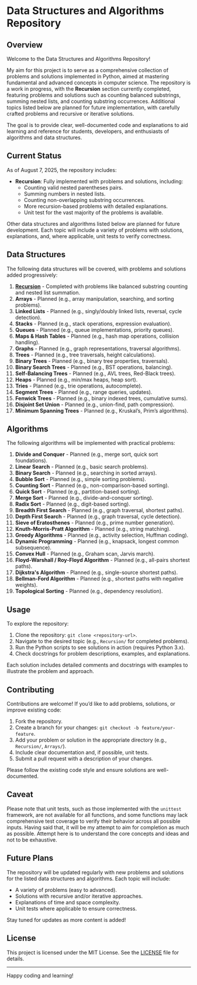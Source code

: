 # Data Structures and Algorithms Repository

## Overview
Welcome to the Data Structures and Algorithms Repository! 

My aim for this project is to serve as a comprehensive collection of problems and solutions implemented in Python, 
aimed at mastering fundamental and advanced concepts in computer science. The repository is a work in progress, with 
the **Recursion** section currently completed, featuring problems and solutions such as counting balanced substrings, 
summing nested lists, and counting substring occurrences. Additional topics listed below are planned for future 
implementation, with carefully crafted problems and recursive or iterative solutions.

The goal is to provide clear, well-documented code and explanations to aid learning and reference for students, 
developers, and enthusiasts of algorithms and data structures.

## Current Status
As of August 7, 2025, the repository includes:
- **Recursion**: Fully implemented with problems and solutions, including:
  - Counting valid nested parentheses pairs.
  - Summing numbers in nested lists.
  - Counting non-overlapping substring occurrences.
  - More recursion-based problems with detailed explanations.
  - Unit test for the vast majority of the problems is available.

Other data structures and algorithms listed below are planned for future development. Each topic will include a variety 
of problems with solutions, explanations, and, where applicable, unit tests to verify correctness.

## Data Structures
The following data structures will be covered, with problems and solutions added progressively:
1. **[Recursion](Recursion)** - Completed with problems like balanced substring counting and nested list summation.
2. **Arrays** - Planned (e.g., array manipulation, searching, and sorting problems).
3. **Linked Lists** - Planned (e.g., singly/doubly linked lists, reversal, cycle detection).
4. **Stacks** - Planned (e.g., stack operations, expression evaluation).
5. **Queues** - Planned (e.g., queue implementations, priority queues).
6. **Maps & Hash Tables** - Planned (e.g., hash map operations, collision handling).
7. **Graphs** - Planned (e.g., graph representations, traversal algorithms).
8. **Trees** - Planned (e.g., tree traversals, height calculations).
9. **Binary Trees** - Planned (e.g., binary tree properties, traversals).
10. **Binary Search Trees** - Planned (e.g., BST operations, balancing).
11. **Self-Balancing Trees** - Planned (e.g., AVL trees, Red-Black trees).
12. **Heaps** - Planned (e.g., min/max heaps, heap sort).
13. **Tries** - Planned (e.g., trie operations, autocomplete).
14. **Segment Trees** - Planned (e.g., range queries, updates).
15. **Fenwick Trees** - Planned (e.g., binary indexed trees, cumulative sums).
16. **Disjoint Set Union** - Planned (e.g., union-find, path compression).
17. **Minimum Spanning Trees** - Planned (e.g., Kruskal’s, Prim’s algorithms).

## Algorithms
The following algorithms will be implemented with practical problems:
1. **Divide and Conquer** - Planned (e.g., merge sort, quick sort foundations).
2. **Linear Search** - Planned (e.g., basic search problems).
3. **Binary Search** - Planned (e.g., searching in sorted arrays).
4. **Bubble Sort** - Planned (e.g., simple sorting problems).
5. **Counting Sort** - Planned (e.g., non-comparison-based sorting).
6. **Quick Sort** - Planned (e.g., partition-based sorting).
7. **Merge Sort** - Planned (e.g., divide-and-conquer sorting).
8. **Radix Sort** - Planned (e.g., digit-based sorting).
9. **Breadth First Search** - Planned (e.g., graph traversal, shortest paths).
10. **Depth First Search** - Planned (e.g., graph traversal, cycle detection).
11. **Sieve of Eratosthenes** - Planned (e.g., prime number generation).
12. **Knuth-Morris-Pratt Algorithm** - Planned (e.g., string matching).
13. **Greedy Algorithms** - Planned (e.g., activity selection, Huffman coding).
14. **Dynamic Programming** - Planned (e.g., knapsack, longest common subsequence).
15. **Convex Hull** - Planned (e.g., Graham scan, Jarvis march).
16. **Floyd-Warshall / Roy-Floyd Algorithm** - Planned (e.g., all-pairs shortest paths).
17. **Dijkstra's Algorithm** - Planned (e.g., single-source shortest paths).
18. **Bellman-Ford Algorithm** - Planned (e.g., shortest paths with negative weights).
19. **Topological Sorting** - Planned (e.g., dependency resolution).

## Usage
To explore the repository:
1. Clone the repository: `git clone <repository-url>`.
2. Navigate to the desired topic (e.g., `Recursion/` for completed problems).
3. Run the Python scripts to see solutions in action (requires Python 3.x).
4. Check docstrings for problem descriptions, examples, and explanations.

Each solution includes detailed comments and docstrings with examples to illustrate the problem and approach.

## Contributing
Contributions are welcome! If you’d like to add problems, solutions, or improve existing code:
1. Fork the repository.
2. Create a branch for your changes: `git checkout -b feature/your-feature`.
3. Add your problem or solution in the appropriate directory (e.g., `Recursion/`, `Arrays/`).
4. Include clear documentation and, if possible, unit tests.
5. Submit a pull request with a description of your changes.

Please follow the existing code style and ensure solutions are well-documented.

## Caveat
Please note that unit tests, such as those implemented with the `unittest` framework, are not available for all 
functions, and some functions may lack comprehensive test coverage to verify their behavior across all possible inputs.
Having said that, it will be my attempt to aim for completion as much as possible. Attempt here is to understand the
core concepts and ideas and not to be exhaustive. 

## Future Plans
The repository will be updated regularly with new problems and solutions for the listed data structures and algorithms.
Each topic will include:
- A variety of problems (easy to advanced).
- Solutions with recursive and/or iterative approaches.
- Explanations of time and space complexity.
- Unit tests where applicable to ensure correctness.

Stay tuned for updates as more content is added!

## License
This project is licensed under the MIT License. See the [LICENSE](LICENSE) file for details.

---
Happy coding and learning!